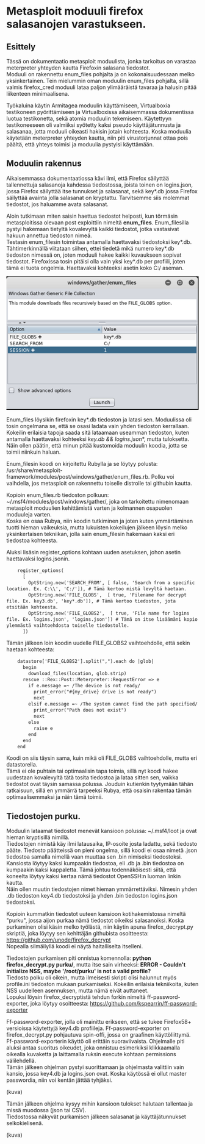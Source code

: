 # Metasploit moduuli firefox salasanojen varastukseen.

## Esittely

Tässä on dokumentaatio metasploit moduulista, jonka tarkoitus on varastaa meterpreter yhteyden kautta Firefoxin salasana tiedostot.  
Moduuli on rakennettu enum_files pohjalta ja on kokonaisuudessaan melko yksinkertainen.
Tein mielummin oman moduulin enum_files pohjalta, sillä valmis firefox_cred moduuli lataa paljon ylimääräistä tavaraa ja halusin pitää liikenteen minimaalisena.  


Työkaluina käytin Armitagea moduulin käyttämiseen, Virtualboxia testikoneen pyörittämiseen ja Virtualboxissa aikaisemmassa dokumentissa luotua testikonetta, sekä atomia moduulin tekemiseen.
Käytettyyn testikoneeseen oli valmiiksi syötetty kaksi pseudo käyttäjätunnusta ja salasanaa, jotta moduuli oikeasti hakisin jotain kohteesta.
Koska moduulia käytetään meterpreter yhteyden kautta, niin piti virustorjunnat ottaa pois päältä, että yhteys toimisi ja moduulia pystyisi käyttämään.

## Moduulin rakennus

Aikaisemmassa dokumentaatiossa kävi ilmi, että Firefox säilyttää tallennettuja salasanoja kahdessa tiedostossa, joista toinen on logins.json, jossa Firefox säilyttää itse tunnukset ja salasanat, sekä key*.db jossa Firefox säilyttää avainta jolla salasanat on kryptattu. 
Tarvitsemme siis molemmat tiedostot, jos haluamme avata salasanat.
  
Aloin tutkimaan miten saisin haettua tiedostot helposti, kun törmäsin metasploitissa olevaan post exploittiin nimeltä **enum_files**. Enum_filesilla pystyi hakemaan tietyltä kovalevyltä kaikki tiedostot, jotka vastasivat hakuun annettua tiedoston nimeä.  
Testasin enum_filesin toimintaa antamalla haettavaksi tiedostoksi key*.db. Tähtimerkinnällä viitataan siihen, ettei tiedetä mikä numero key*.db tiedoston nimessä on, joten moduuli hakee kaikki kuvaukseen sopivat tiedostot. Firefoxissa tosin pitäisi olla vain yksi key*.db per profiili, joten tämä ei tuota ongelmia. Haettavaksi kohteeksi asetin koko C:/ aseman. 

![Haku ikkuna](https://github.com/Tommi852/virustestaus/raw/master/media/enum_files_original.png)
  
Enum_files löysikin firefoxin key*.db tiedoston ja latasi sen. Moduulissa oli tosin ongelmana se, että se osasi ladata vain yhden tiedoston kerrallaan. Kokeilin erilaisia tapoja saada sitä lataamaan useamman tiedoston, kuten antamalla haettavaksi kohteeksi **key*.db && logins.json**, mutta tuloksetta. Näin ollen päätin, että minun pitää kustomoida moduulin koodia, jotta se toimii niinkuin haluan.
  
Enum_filesin koodi on kirjoitettu Rubylla ja se löytyy polusta: /usr/share/metasploit-framework/modules/post/windows/gather/enum_files.rb. Polku voi vaihdella, jos metasploit on rakennettu toiselle distrolle tai githubin kautta. 
  
Kopioin enum_files.rb tiedoston polkuun: ~/.msf4/modules/post/windows/gather/, joka on tarkoitettu nimenomaan metasploit moduulien kehittämistä varten ja kolmannen osapuolen moduuleja varten.  
Koska en osaa Rubya, niin koodin tutkiminen ja joten kuten ymmärtäminen tuotti hieman vaikeuksia, mutta lukuisten kokeilujen jälkeen löysin melko yksinkertaisen tekniikan, jolla sain enum_filesin hakemaan kaksi eri tiedostoa kohteesta.
  
Aluksi lisäsin register_options kohtaan uuden asetuksen, johon asetin haettavaksi logins.jsonin.
```
    register_options(
      [
        OptString.new('SEARCH_FROM', [ false, 'Search from a specific location. Ex. C:\\', 'C:/']),	# Tämä kertoo mistä levyltä haetaan.
        OptString.new('FILE_GLOBS',  [ true, 'Filename for decrypt file. Ex. key3.db', 'key*.db']),	# Tämä kertoo tiedoston, jota etsitään kohteesta.
        OptString.new('FILE_GLOBS2',  [ true, 'File name for logins file. Ex. logins.json', 'logins.json'])	# Tämä on itse lisäämäni kopio ylemmästä vaihtoehdosta toiselle tiedostolle.
      ])
```
Tämän jälkeen loin koodin uudelle FILE_GLOBS2 vaihtoehdolle, että sekin haetaan kohteesta:
```
    datastore['FILE_GLOBS2'].split(",").each do |glob|
      begin
        download_files(location, glob.strip)
      rescue ::Rex::Post::Meterpreter::RequestError => e
        if e.message =~ /The device is not ready/
          print_error("#{my_drive} drive is not ready")
          next
        elsif e.message =~ /The system cannot find the path specified/
          print_error("Path does not exist")
          next
        else
          raise e
        end
      end
    end
```
Koodi on siis täysin sama, kuin mikä oli FILE_GLOBS vaihtoehdolle, mutta eri datastorella.  
Tämä ei ole puhtain tai optimaalisin tapa toimia, sillä nyt koodi hakee uudestaan kovalevyltä tätä tosita tiedostoa ja lataa sitten sen, vaikka tiedostot ovat täysin samassa polussa. Jouduin kutienkin tyytymään tähän ratkaisuun, sillä en ymmärrä tarpeeksi Rubya, että osaisin rakentaa tämän optimaalisemmaksi ja näin tämä toimii.
  

## Tiedostojen purku.

Moduulin lataamat tiedostot menevät kansioon polussa: ~/.msf4/loot ja ovat hieman kryptisillä nimillä.  
Tiedostojen nimistä käy ilmi latausaika, IP-osoite josta ladattu, sekä tiedosto pääte. Tiedosto päätteissä on pieni ongelma, sillä koodi ei osaa nimetä .json tiedostoa samalla nimellä vaan muuttaa sen .bin nimiseksi tiedostoksi. Kansiosta löytyy kaksi kumpaakin tiedostoa, eli .db ja .bin tiedostoa on kumpaakin kaksi kappaletta. Tämä johtuu todennäköisesti siitä, että koneelta löytyy kaksi kertaa nämä tiedostot OpenSSH:n luoman linkin kautta.  
Näin ollen muutin tiedostojen nimet hieman ymmärrettäviksi. Nimesin yhden .db tiedoston key4.db tiedostoksi ja yhden .bin tiedoston logins.json tiedostoksi.  
  
Kopioin kummatkin tiedostot uuteen kansioon kotihakemistossa nimeltä "purku", jossa aijon purkaa nämä tiedostot oikeiksi salasanoiksi. Koska purkaminen olisi käsin melko työlästä, niin käytin apuna firefox_decrypt.py skriptiä, joka löytyy sen kehittäjän githubista osoitteesta: https://github.com/unode/firefox_decrypt  
Nopealla silmäilyllä koodi ei näytä haitalliselta itselleni.
  
Tiedostojen purkamisen piti onnistua komennolla: **python firefox_decrypt.py purku/**, mutta itse sain virheeksi: **ERROR - Couldn't initialize NSS, maybe '/root/purku' is not a valid profile?**  
Tiedosto polku oli oikein, mutta ilmeisesti skripti olisi halunnut myös profile.ini tiedoston mukaan purkamiseksi. Kokeilin erilaisia tekniikoita, kuten NSS uudelleen asennuksen, mutta nämä eivät auttaneet.  
Lopuksi löysin firefox_decryptistä tehdun forkin nimeltä ff-password-exporter, joka löytyy osoitteesta: https://github.com/kspearrin/ff-password-exporter
  
Ff-password-exporter, jolla oli mainittu erikseen, että se tukee Firefox58+ versioissa käytettyjä key4.db profiileja. Ff-password-exporter on firefox_decrypt.py pohjautuva spin-offi, jossa on graafinen käyttöliittymä.  
Ff-password-exporterin käyttö oli erittäin suoraviivaista. Ohjelmalle piti aluksi antaa suoritus oikeudet, joka onnistuu esimerkiksi klikkaamalla oikealla kuvaketta ja laittamalla ruksin execute kohtaan permissions välilehdellä.  
Tämän jälkeen ohjelman pystyi suorittamaan ja ohjelmasta valittiin vain kansio, jossa key4.db ja logins.json ovat. Koska käytössä ei ollut master passwordia, niin voi kentän jättää tyhjäksi.  

(kuva)

Tämän jälkeen ohjelma kysyy mihin kansioon tulokset halutaan tallentaa ja missä muodossa (json tai CSV).  
Tiedostossa näkyvät purkamisen jälkeen salasanat ja käyttäjätunnukset selkokielisenä.

(kuva)




